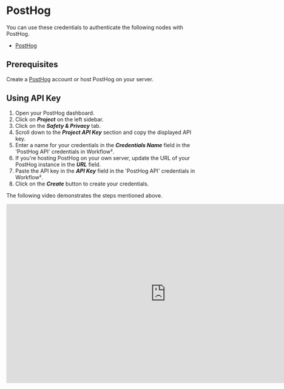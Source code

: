 # PostHog

You can use these credentials to authenticate the following nodes with PostHog.
- [PostHog](/workflow/integrations/nodes/workflow-nodes-base.postHog/)


## Prerequisites

Create a [PostHog](https://posthog.com/) account or host PostHog on your server.

## Using API Key

1. Open your PostHog dashboard.
2. Click on ***Project*** on the left sidebar.
3. Click on the ***Safety & Privacy*** tab.
4. Scroll down to the ***Project API Key*** section and copy the displayed API key.
5. Enter a name for your credentials in the ***Credentials Name*** field in the 'PostHog API' credentials in Workflow².
6. If you're hosting PostHog on your own server, update the URL of your PostHog instance in the ***URL*** field.
7. Paste the API key in the ***API Key*** field in the 'PostHog API' credentials in Workflow².
8. Click on the ***Create*** button to create your credentials.

The following video demonstrates the steps mentioned above.

<div class="video-container">
<iframe width="840" height="472.5" src="https://www.youtube.com/embed/zK1sy6kUarE" frameborder="0" allow="accelerometer; autoplay; clipboard-write; encrypted-media; gyroscope; picture-in-picture" allowfullscreen></iframe>
</div>
